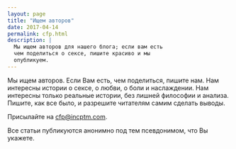 ```yaml
---
layout: page
title: "Ищем авторов"
date: 2017-04-14
permalink: cfp.html
description: |
  Мы ищем авторов для нашего блога; если вам есть
  чем поделиться о сексе, пишите красиво и мы
  опубликуем.
---
```


Мы ищем авторов. Если Вам есть, чем поделиться, пишите нам.
Нам интересны истории о сексе, о любви, о боли и наслаждении. Нам
интересны только реальные истории, без лишней философии и анализа.
Пишите, как все было, и разрешите читателям самим сделать выводы.

Присылайте на [cfp@incptm.com](mailto:cfp@incptm.com).

Все статьи публикуются анонимно под тем псевдонимом, что Вы укажете.
